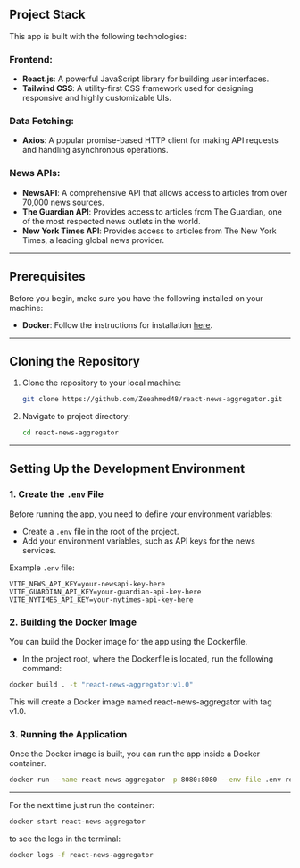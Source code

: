 ## Project Stack

This app is built with the following technologies:

### **Frontend:**

- **React.js**: A powerful JavaScript library for building user interfaces.
- **Tailwind CSS**: A utility-first CSS framework used for designing responsive and highly customizable UIs.

### **Data Fetching:**

- **Axios**: A popular promise-based HTTP client for making API requests and handling asynchronous operations.

### **News APIs:**

- **NewsAPI**: A comprehensive API that allows access to articles from over 70,000 news sources.
- **The Guardian API**: Provides access to articles from The Guardian, one of the most respected news outlets in the world.
- **New York Times API**: Provides access to articles from The New York Times, a leading global news provider.

---

## Prerequisites

Before you begin, make sure you have the following installed on your machine:

- **Docker**: Follow the instructions for installation [here](https://docs.docker.com/get-docker/).

---

## Cloning the Repository

1. Clone the repository to your local machine:

    ```bash
    git clone https://github.com/Zeeahmed48/react-news-aggregator.git
    ```

2. Navigate to project directory:

    ```bash
    cd react-news-aggregator
    ```

---

## Setting Up the Development Environment

### 1. Create the `.env` File

Before running the app, you need to define your environment variables:

- Create a `.env` file in the root of the project.
- Add your environment variables, such as API keys for the news services.

Example `.env` file:

```env
VITE_NEWS_API_KEY=your-newsapi-key-here
VITE_GUARDIAN_API_KEY=your-guardian-api-key-here
VITE_NYTIMES_API_KEY=your-nytimes-api-key-here
```

### 2. Building the Docker Image

You can build the Docker image for the app using the Dockerfile.

- In the project root, where the Dockerfile is located, run the following command:


```bash
docker build . -t "react-news-aggregator:v1.0"
```

This will create a Docker image named react-news-aggregator with tag v1.0.

### 3. Running the Application

Once the Docker image is built, you can run the app inside a Docker container.

```bash
docker run --name react-news-aggregator -p 8080:8080 --env-file .env react-news-aggregator:v1.0
```

---

For the next time just run the container:

```bash
docker start react-news-aggregator
```

to see the logs in the terminal:

```bash
docker logs -f react-news-aggregator
```